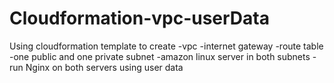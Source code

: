# Cloudformation-vpc-userData
Using cloudformation template to create -vpc -internet gateway -route table -one public and one private subnet -amazon linux server in both subnets -run Nginx on both servers using user data
